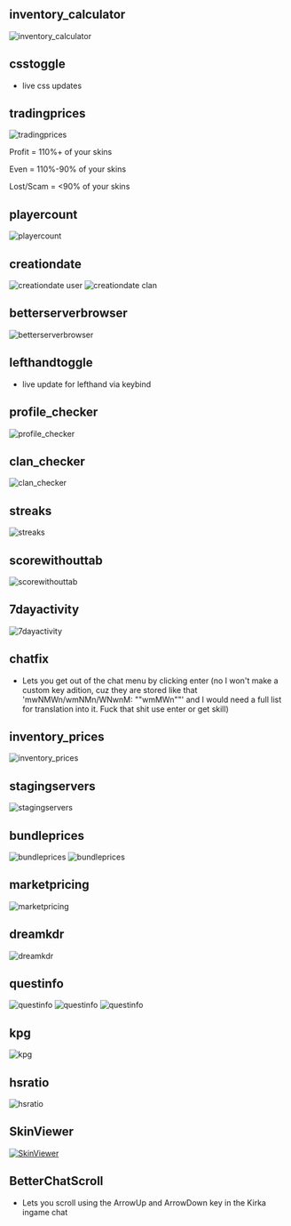 ## inventory_calculator
![inventory_calculator](https://user-images.githubusercontent.com/125906244/222392475-9117630a-8ca6-4781-b220-a4905fd40ece.png)
## csstoggle
- live css updates
## tradingprices
![tradingprices](https://user-images.githubusercontent.com/125906244/222392516-5dd96e23-d674-439d-af0c-4d42f2f2d10f.png)


Profit = 110%+ of your skins

Even = 110%-90% of your skins

Lost/Scam = <90% of your skins
## playercount
![playercount](https://user-images.githubusercontent.com/125906244/222392551-f17f433c-449b-46b2-9e95-ba556337a79a.png)
## creationdate
![creationdate user](https://user-images.githubusercontent.com/125906244/222392599-9ab624d3-13ae-4981-9981-becb59152089.png)
![creationdate clan](https://user-images.githubusercontent.com/125906244/222392622-1d32ee52-4b7d-484c-8dc9-00b6df6153f9.png)
## betterserverbrowser
![betterserverbrowser](https://user-images.githubusercontent.com/125906244/222392682-731b2782-8e77-4989-b767-5973cb4565c9.png)
## lefthandtoggle
- live update for lefthand via keybind
## profile_checker
![profile_checker](https://user-images.githubusercontent.com/125906244/222392739-c49e5071-f9b1-43b9-9502-b6009c05fd29.png)
## clan_checker
![clan_checker](https://user-images.githubusercontent.com/125906244/222392762-2e54033d-e003-48ba-a926-76fd58e9d283.png)
## streaks
![streaks](https://user-images.githubusercontent.com/125906244/222392877-d0b58271-a3ba-4c89-8c44-52395cb8534b.png)
## scorewithouttab
![scorewithouttab](https://user-images.githubusercontent.com/125906244/222392899-d5ceec9a-4db4-4f35-a484-3ef9e6fcdd5d.png)
## 7dayactivity
![7dayactivity](https://user-images.githubusercontent.com/125906244/222392918-23ad1307-c171-43e5-8735-475f181c6c04.png)
## chatfix
- Lets you get out of the chat menu by clicking enter (no I won't make a custom key adition, cuz they are stored like that 'mwNMWn/wmNMn/WNwnM: ""wmMWn""' and I would need a full list for translation into it. Fuck that shit use enter or get skill)
## inventory_prices
![inventory_prices](https://user-images.githubusercontent.com/125906244/222392994-e70604f0-c0be-4bbd-9f7d-1618a91e35f0.png)
## stagingservers
![stagingservers](https://user-images.githubusercontent.com/125906244/222393043-59a5f138-11c6-4673-8ff3-988fa9eeef4e.png)
## bundleprices
![bundleprices](https://cdn.discordapp.com/attachments/619378452600193024/1080496827150905344/image.png)
![bundleprices](https://user-images.githubusercontent.com/125906244/222393093-e1245d95-9006-4178-bc3e-74d6177a9c89.png)
## marketpricing
![marketpricing](https://user-images.githubusercontent.com/125906244/222219715-ba0c2bc2-0220-4881-87b9-3e4c21ddfdcc.png)
## dreamkdr
![dreamkdr](https://user-images.githubusercontent.com/125906244/222250474-6bc13a7b-dce2-4c75-842b-f11cd7fe4d0d.png)
## questinfo
![questinfo](https://user-images.githubusercontent.com/125906244/222348891-e5563fd7-783a-4096-af25-e2750916c33a.png)
![questinfo](https://user-images.githubusercontent.com/125906244/222348910-fcdf6085-4162-4379-9d51-8a9a5cf434bf.png)
![questinfo](https://user-images.githubusercontent.com/125906244/222348926-45ccb268-b4a2-429b-a48a-5fade690ca0d.png)
## kpg
![kpg](https://user-images.githubusercontent.com/125906244/222392372-0bea7214-7525-41c4-b50d-c3dbc5e3e1ab.png)
## hsratio
![hsratio](https://user-images.githubusercontent.com/125906244/222424470-590d65cc-2f64-47cf-8a54-70244ae24cfb.png)
## SkinViewer
[![SkinViewer](https://user-images.githubusercontent.com/125906244/224493974-107357d0-360a-42e7-b5d5-5df285da9bd4.png)](https://user-images.githubusercontent.com/125906244/224493925-0efb715b-546b-46a3-8385-4624c3680de9.mp4)
## BetterChatScroll
- Lets you scroll using the ArrowUp and ArrowDown key in the Kirka ingame chat

